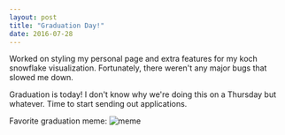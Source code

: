 ```yaml
---
layout: post
title: "Graduation Day!"
date: 2016-07-28
---
```


Worked on styling my personal page and extra features for my koch snowflake visualization.
Fortunately, there weren't any major bugs that slowed me down.

Graduation is today! I don't know why we're doing this on a Thursday but whatever.
Time to start sending out applications.

Favorite graduation meme: ![meme](https://media1.popsugar-assets.com/files/2015/05/21/928/n/1922398/a31fbdd3_funny-graduation-memes.xxxlarge.jpg)
